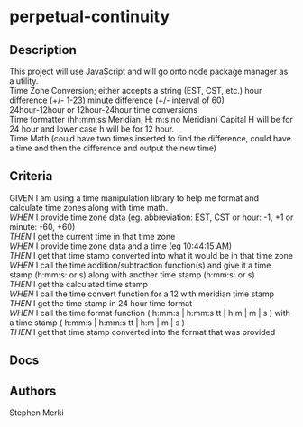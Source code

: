 # perpetual-continuity

## Description

This project will use JavaScript and will go onto node package manager as a utility.<br>
Time Zone Conversion; either accepts a string (EST, CST, etc.) hour difference (+/- 1-23) minute difference (+/- interval of 60)<br>
24hour-12hour or 12hour-24hour time conversions<br>
Time formatter (hh:mm:ss Meridian, H: m:s no Meridian) Capital H will be for 24 hour and lower case h will be for 12 hour.<br>
Time Math (could have two times inserted to find the difference, could have a time and then the difference and output the new time)<br>

## Criteria

GIVEN I am using a time manipulation library to help me format and calculate time zones along with time math. <br>
_WHEN_ I provide time zone data (eg. abbreviation: EST, CST or hour: -1, +1 or minute: -60, +60)<br>
*THEN* I get the current time in that time zone<br>
_WHEN_ I provide time zone data and a time (eg 10:44:15 AM)<br>
*THEN* I get that time stamp converted into what it would be in that time zone<br>
_WHEN_ I call the time addition/subtraction function(s) and give it a time stamp (h:mm:s: or s) along with another time stamp (h:mm:s: or s) <br>
*THEN* I get the calculated time stamp <br>
_WHEN_ I call the time convert function for a 12 with meridian time stamp <br>
*THEN* I get the time stamp in 24 hour time format <br>
_WHEN_ I call the time format function ( h:mm:s | h:mm:s tt | h:m | m | s ) with a time stamp ( h:mm:s | h:mm:s tt | h:m | m | s ) <br>
*THEN* I get that time stamp converted into the format that was provided <br>

## Docs

## Authors

Stephen Merki
